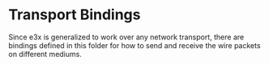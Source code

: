 Transport Bindings
==================

Since e3x is generalized to work over any network transport, there are bindings defined in this folder for how to send and receive the wire packets on different mediums.